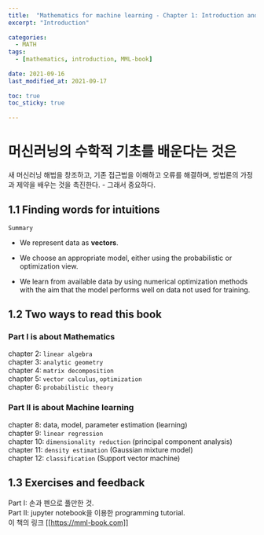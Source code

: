 ```yaml
---
title:  "Mathematics for machine learning - Chapter 1: Introduction and motivation"  
excerpt: "Introduction"  
  
categories: 
  - MATH  
tags: 
  - [mathematics, introduction, MML-book]  
  
date: 2021-09-16  
last_modified_at: 2021-09-17  
  
toc: true  
toc_sticky: true  
  
---  
```


# 머신러닝의 수학적 기초를 배운다는 것은

새 머신러닝 해법을 창조하고, 기존 접근법을 이해하고 오류를 해결하며, 방법론의 가정과 제약을 배우는 것을 촉진한다. - 그래서 중요하다.

## 1.1 Finding words for intuitions

`Summary`

- We represent data as **vectors**.

- We choose an appropriate model, either using the probabilistic or optimization view.

- We learn from available data by using numerical optimization methods with the aim that the model performs well on data not used for training.

## 1.2 Two ways to read this book

### Part I is about Mathematics

chapter 2: `linear algebra`  
chapter 3: `analytic geometry`  
chapter 4: `matrix decomposition`  
chapter 5: `vector calculus`, `optimization`  
chapter 6: `probabilistic theory`  

### Part II is about Machine learning

chapter 8: data, model, parameter estimation (learning)  
chapter 9: `linear regression`  
chapter 10: `dimensionality reduction` (principal component analysis)  
chapter 11: `density estimation` (Gaussian mixture model)  
chapter 12: `classification` (Support vector machine)  

## 1.3 Exercises and feedback

Part I: 손과 펜으로 풀만한 것.  
Part II: jupyter notebook을 이용한 programming tutorial.  
이 책의 링크 [[https://mml-book.com]]
